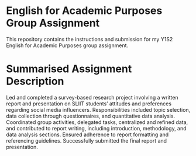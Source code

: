 # English for Academic Purposes Group Assignment
This repository contains the instructions and submission for my Y1S2 English for Academic Purposes group assignment.

# Summarised Assignment Description
Led and completed a survey-based research project involving a written report and presentation on SLIIT students’ attitudes and preferences regarding social media influencers. Responsibilities included topic selection, data collection through questionnaires, and quantitative data analysis. Coordinated group activities, delegated tasks, centralized and refined data, and contributed to report writing, including introduction, methodology, and data analysis sections. Ensured adherence to report formatting and referencing guidelines. Successfully submitted the final report and presentation.
